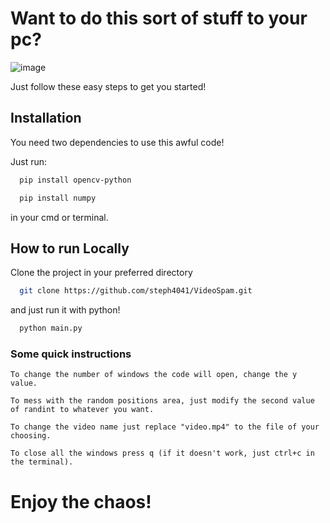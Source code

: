 # Want to do this sort of stuff to your pc?
![image](https://github.com/steph4041/VideoSpam/assets/82727066/fe701212-32fc-4ba4-9c23-5cecfdf0e912)

Just follow these easy steps to get you started!

## Installation

You need two dependencies to use this awful code!

Just run:
```bash
  pip install opencv-python
```
```bash
  pip install numpy
```
in your cmd or terminal.

## How to run Locally

Clone the project in your preferred directory

```bash
  git clone https://github.com/steph4041/VideoSpam.git
```

and just run it with python!

```bash
  python main.py
```

### Some quick instructions
```text
To change the number of windows the code will open, change the y value. 

To mess with the random positions area, just modify the second value of randint to whatever you want.

To change the video name just replace "video.mp4" to the file of your choosing.

To close all the windows press q (if it doesn't work, just ctrl+c in the terminal).
```
# Enjoy the chaos!
